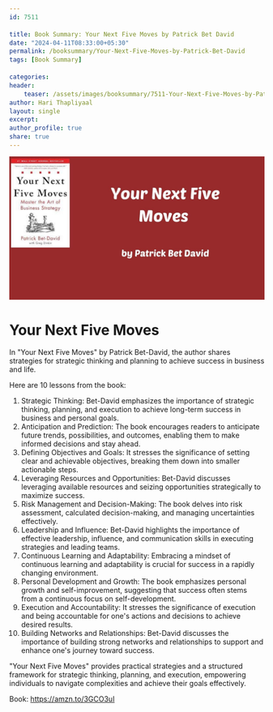 ```yaml
---                            
id: 7511                            
                          
title: Book Summary: Your Next Five Moves by Patrick Bet David                      
date: "2024-04-11T08:33:00+05:30"                            
permalink: /booksummary/Your-Next-Five-Moves-by-Patrick-Bet-David                      
tags: [Book Summary]                     
                            
categories:                            
header:                            
    teaser: /assets/images/booksummary/7511-Your-Next-Five-Moves-by-Patrick-Bet-David.jpg                         
author: Hari Thapliyaal                            
layout: single                            
excerpt:                            
author_profile: true                            
share: true                            
---                            
```

                            
![Your Next Five Moves by Patrick Bet David](/assets/images/booksummary/7511-Your-Next-Five-Moves-by-Patrick-Bet-David.jpg)

# Your Next Five Moves

In "Your Next Five Moves" by Patrick Bet-David, the author shares strategies for strategic thinking and planning to achieve success in business and life.

Here are 10 lessons from the book:

1. Strategic Thinking: Bet-David emphasizes the importance of strategic thinking, planning, and execution to achieve long-term success in business and personal goals.
2. Anticipation and Prediction: The book encourages readers to anticipate future trends, possibilities, and outcomes, enabling them to make informed decisions and stay ahead.
3. Defining Objectives and Goals: It stresses the significance of setting clear and achievable objectives, breaking them down into smaller actionable steps.
4. Leveraging Resources and Opportunities: Bet-David discusses leveraging available resources and seizing opportunities strategically to maximize success.
5. Risk Management and Decision-Making: The book delves into risk assessment, calculated decision-making, and managing uncertainties effectively.
6. Leadership and Influence: Bet-David highlights the importance of effective leadership, influence, and communication skills in executing strategies and leading teams.
7. Continuous Learning and Adaptability: Embracing a mindset of continuous learning and adaptability is crucial for success in a rapidly changing environment.
8. Personal Development and Growth: The book emphasizes personal growth and self-improvement, suggesting that success often stems from a continuous focus on self-development.
9. Execution and Accountability: It stresses the significance of execution and being accountable for one's actions and decisions to achieve desired results.
10. Building Networks and Relationships: Bet-David discusses the importance of building strong networks and relationships to support and enhance one's journey toward success.

"Your Next Five Moves" provides practical strategies and a structured framework for strategic thinking, planning, and execution, empowering individuals to navigate complexities and achieve their goals effectively.

Book: https://amzn.to/3GCO3uI



   